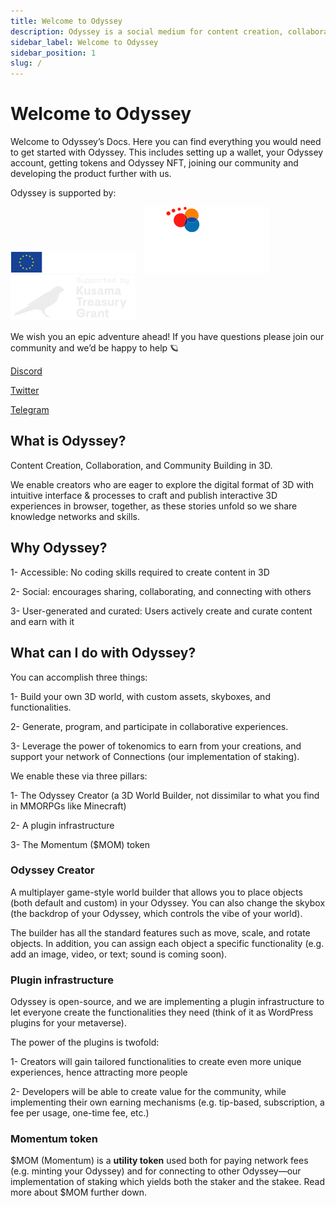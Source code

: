 ```yaml
---
title: Welcome to Odyssey
description: Odyssey is a social medium for content creation, collaboration, and community building in 3D.
sidebar_label: Welcome to Odyssey
sidebar_position: 1
slug: /
---
```

# Welcome to Odyssey

Welcome to Odyssey’s Docs. Here you can find everything you would need to get started with Odyssey. This includes setting up a wallet, your Odyssey account, getting tokens and Odyssey NFT, joining our community and developing the product further with us.

Odyssey is supported by:

![EU ERFD logo](img/EU-ERFD-200.png)&emsp;![SNN logo](img/SNN-200.png)&emsp;![Kusama Treasury logo](img/kusama-treasury-200.png)


We wish you an epic adventure ahead!
If you have questions please join our community and we’d be happy to help 🪐

[Discord](https://discord.gg/6PH9nSu7UP)

[Twitter](https://twitter.com/odysseycreator)

[Telegram](https://t.me/odysseycreator)


## What is Odyssey?

Content Creation, Collaboration, and Community Building in 3D.

We enable creators who are eager to explore the digital format of 3D with intuitive interface & processes to craft and publish interactive 3D experiences in browser, together, as these stories unfold so we share knowledge networks and skills.


## Why Odyssey?

1- Accessible: No coding skills required to create content in 3D

2- Social: encourages sharing, collaborating, and connecting with others

3- User-generated and curated: Users actively create and curate content and earn with it

## What can I do with Odyssey?

You can accomplish three things:

1- Build your own 3D world, with custom assets, skyboxes, and functionalities.

2- Generate, program, and participate in collaborative experiences.

3- Leverage the power of tokenomics to earn from your creations, and support your network of Connections (our implementation of staking).

We enable these via three pillars:

1- The Odyssey Creator (a 3D World Builder, not dissimilar to what you find in MMORPGs like Minecraft)

2- A plugin infrastructure

3- The Momentum ($MOM) token

### Odyssey Creator

A multiplayer game-style world builder that allows you to place objects (both default and custom) in your Odyssey. You can also change the skybox (the backdrop of your Odyssey, which controls the vibe of your world).

The builder has all the standard features such as move, scale, and rotate objects. In addition, you can assign each object a specific functionality (e.g. add an image, video, or text; sound is coming soon).

### Plugin infrastructure

Odyssey is open-source, and we are implementing a plugin infrastructure to let everyone create the functionalities they need (think of it as WordPress plugins for your metaverse).

The power of the plugins is twofold:

1- Creators will gain tailored functionalities to create even more unique experiences, hence attracting more people

2- Developers will be able to create value for the community, while implementing their own earning mechanisms (e.g. tip-based, subscription, a fee per usage, one-time fee, etc.)

### Momentum token

$MOM (Momentum) is a **utility token** used both for paying network fees (e.g. minting your Odyssey) and for connecting to other Odyssey—our implementation of staking which yields both the staker and the stakee. Read more about $MOM further down.



